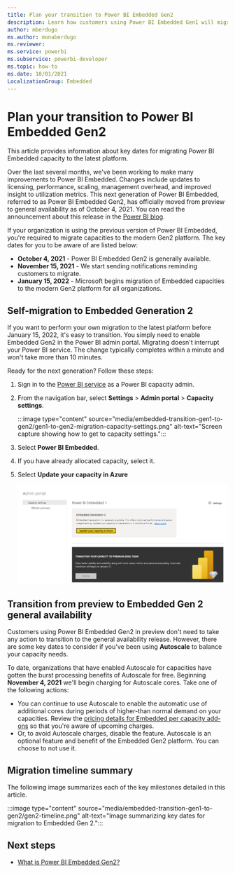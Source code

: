 ```yaml
---
title: Plan your transition to Power BI Embedded Gen2
description: Learn how customers using Power BI Embedded Gen1 will migrate to Embedded Gen2 and key dates to plan for.
author: mberdugo
ms.author: monaberdugo
ms.reviewer: 
ms.service: powerbi
ms.subservice: powerbi-developer
ms.topic: how-to
ms.date: 10/01/2021
LocalizationGroup: Embedded
---
```


# Plan your transition to Power BI Embedded Gen2

This article provides information about key dates for migrating Power BI Embedded capacity to the latest platform.

Over the last several months, we've been working to make many improvements to Power BI Embedded. Changes include updates to licensing, performance, scaling, management overhead, and improved insight to utilization metrics. This next generation of Power BI Embedded, referred to as Power BI Embedded Gen2, has officially moved from preview to general availability as of October 4, 2021. You can read the announcement about this release in the [Power BI blog](https://powerbi.microsoft.com/blog/).

If your organization is using the previous version of Power BI Embedded, you're required to migrate capacities to the modern Gen2 platform. The key dates for you to be aware of are listed below:

* **October 4, 2021** - Power BI Embedded Gen2 is generally available.
* **November 15, 2021** - We start sending notifications reminding customers to migrate.
* **January 15, 2022** - Microsoft begins migration of Embedded capacities to the modern Gen2 platform for all organizations.

## Self-migration to Embedded Generation 2

If you want to perform your own migration to the latest platform before January 15, 2022, it's easy to transition. You simply need to enable Embedded Gen2 in the Power BI admin portal. Migrating doesn't interrupt your Power BI service. The change typically completes within a minute and won't take more than 10 minutes.

Ready for the next generation? Follow these steps:

1. Sign in to the [Power BI service](https://app.powerbi.com) as a Power BI capacity admin.
1. From the navigation bar, select **Settings** > **Admin portal** > **Capacity settings**.

    :::image type="content" source="media/embedded-transition-gen1-to-gen2/gen1-to-gen2-migration-capacity-settings.png" alt-text="Screen capture showing how to get to capacity settings.":::

1. Select **Power BI Embedded**.
1. If you have already allocated capacity, select it.
1. Select **Update your capacity in Azure**

    ![Enabling Embedded Generation 2](media/embedded-transition-gen1-to-gen2/upgrade-to-gen-2.png)

## Transition from preview to Embedded Gen 2 general availability

Customers using Power BI Embedded Gen2 in preview don't need to take any action to transition to the general availability release. However, there are some key dates to consider if you've been using **Autoscale** to balance your capacity needs.

To date, organizations that have enabled Autoscale for capacities have gotten the burst processing benefits of Autoscale for free. Beginning **November 4, 2021** we'll begin charging for Autoscale cores. Take one of the following actions:

* You can continue to use Autoscale to enable the automatic use of additional cores during periods of higher-than normal demand on your capacities. Review the [pricing details for Embedded per capacity add-ons](https://powerbi.microsoft.com/pricing/#premium-add-on-card-autoscale) so that you're aware of upcoming charges.
* Or, to avoid Autoscale charges, disable the feature. Autoscale is an optional feature and benefit of the Embedded Gen2 platform. You can choose to not use it.

## Migration timeline summary

The following image summarizes each of the key milestones detailed in this article.

  :::image type="content" source="media/embedded-transition-gen1-to-gen2/gen2-timeline.png" alt-text="Image summarizing key dates for migration to Embedded Gen 2.":::

## Next steps

* [What is Power BI Embedded Gen2?](power-bi-embedded-generation-2.md)
